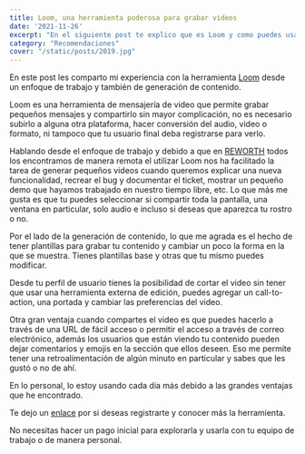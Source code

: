 ```yaml
---
title: Loom, una herramienta poderosa para grabar videos
date: '2021-11-26'
excerpt: "En el siguiente post te explico que es Loom y como puedes usarlo para grabar tu contenido"
category: "Recomendaciones"
cover: "/static/posts/2019.jpg"
---
```


En este post les comparto mi experiencia con la herramienta [Loom](https://www.loom.com/) desde un enfoque de trabajo y también de generación de contenido.

Loom es una herramienta de mensajería de video que permite grabar pequeños mensajes y compartirlo sin mayor complicación, no es necesario subirlo a alguna otra plataforma, hacer conversión del audio, video o formato, ni tampoco que tu usuario final deba registrarse para verlo.

Hablando desde el enfoque de trabajo y debido a que en [REWORTH](https://reworth.co) todos los encontramos de manera remota el utilizar Loom nos ha facilitado la tarea de generar pequeños videos cuando queremos explicar una nueva funcionalidad, recrear el bug y documentar el ticket, mostrar un pequeño demo que hayamos trabajado en nuestro tiempo libre, etc. Lo que más me gusta es que tu puedes seleccionar si compartir toda la pantalla, una ventana en particular, solo audio e incluso si deseas que aparezca tu rostro o no.

Por el lado de la generación de contenido, lo que me agrada es el hecho de tener plantillas para grabar tu contenido y cambiar un poco la forma en la que se muestra. Tienes plantillas base y otras que tu mismo puedes modificar.

Desde tu perfil de usuario tienes la posibilidad de cortar el video sin tener que usar una herramienta externa de edición, puedes agregar un call-to-action, una portada y cambiar las preferencias del video.

Otra gran ventaja cuando compartes el video es que puedes hacerlo a través de una URL de fácil acceso o permitir el acceso a través de correo electrónico, además los usuarios que están viendo tu contenido pueden dejar comentarios y emojis en la sección que ellos deseen. Eso me permite tener una retroalimentación de algún minuto en particular y sabes que les gustó o no de ahí.

En lo personal, lo estoy usando cada día más debido a las grandes ventajas que he encontrado. 

Te dejo un [enlace](https://loom.grsm.io/jnt4xl2hp6q2) por si deseas registrarte y conocer más la herramienta.

No necesitas hacer un pago inicial para explorarla y usarla con tu equipo de trabajo o de manera personal.